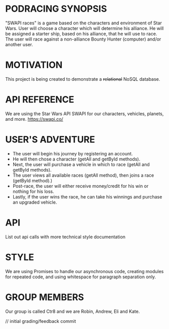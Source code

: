 # PODRACING SYNOPSIS
"SWAPI races" is a game based on the characters and environment of Star Wars.  User will choose a character which will determine his alliance.  He will be assigned a starter ship, based on his alliance, that he will use to race.  The user will race against a non-alliance Bounty Hunter (computer) and/or another user.

# MOTIVATION
This project is being created to demonstrate a ~~relational~~ NoSQL database.

# API REFERENCE
We are using the Star Wars API SWAPI for our characters, vehicles, planets, and more.
https://swapi.co/

# USER'S ADVENTURE
- The user will begin his journey by registering an account.
- He will then chose a character (getAll and getById methods).
- Next, the user will purchase a vehicle in which to race (getAll and getById methods).
- The user views all available races (getAll method), then joins a race (getById method).) 
- Post-race, the user will either receive money/credit for his win or nothing for his loss.
- Lastly, if the user wins the race, he can take his winnings and purchase an upgraded vehicle.

# API

List out api calls with more technical style documentation

# STYLE
We are using Promises to handle our asynchronous code, creating modules for repeated code, and using whitespace for paragraph separation only.

# GROUP MEMBERS
Our group is called Ctr8 and we are Robin, Andrew, Eli and Kate.

// initial grading/feedback commit
